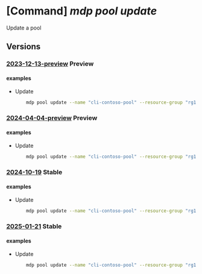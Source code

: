 # [Command] _mdp pool update_

Update a pool

## Versions

### [2023-12-13-preview](/Resources/mgmt-plane/L3N1YnNjcmlwdGlvbnMve30vcmVzb3VyY2Vncm91cHMve30vcHJvdmlkZXJzL21pY3Jvc29mdC5kZXZvcHNpbmZyYXN0cnVjdHVyZS9wb29scy97fQ==/2023-12-13-preview.xml) **Preview**

<!-- mgmt-plane /subscriptions/{}/resourcegroups/{}/providers/microsoft.devopsinfrastructure/pools/{} 2023-12-13-preview -->

#### examples

- Update
    ```bash
        mdp pool update --name "cli-contoso-pool" --resource-group "rg1" --tags CostCode="12345"
    ```

### [2024-04-04-preview](/Resources/mgmt-plane/L3N1YnNjcmlwdGlvbnMve30vcmVzb3VyY2Vncm91cHMve30vcHJvdmlkZXJzL21pY3Jvc29mdC5kZXZvcHNpbmZyYXN0cnVjdHVyZS9wb29scy97fQ==/2024-04-04-preview.xml) **Preview**

<!-- mgmt-plane /subscriptions/{}/resourcegroups/{}/providers/microsoft.devopsinfrastructure/pools/{} 2024-04-04-preview -->

#### examples

- Update
    ```bash
        mdp pool update --name "cli-contoso-pool" --resource-group "rg1" --tags CostCode="12345"
    ```

### [2024-10-19](/Resources/mgmt-plane/L3N1YnNjcmlwdGlvbnMve30vcmVzb3VyY2Vncm91cHMve30vcHJvdmlkZXJzL21pY3Jvc29mdC5kZXZvcHNpbmZyYXN0cnVjdHVyZS9wb29scy97fQ==/2024-10-19.xml) **Stable**

<!-- mgmt-plane /subscriptions/{}/resourcegroups/{}/providers/microsoft.devopsinfrastructure/pools/{} 2024-10-19 -->

#### examples

- Update
    ```bash
        mdp pool update --name "cli-contoso-pool" --resource-group "rg1" --tags CostCode="12345"
    ```

### [2025-01-21](/Resources/mgmt-plane/L3N1YnNjcmlwdGlvbnMve30vcmVzb3VyY2Vncm91cHMve30vcHJvdmlkZXJzL21pY3Jvc29mdC5kZXZvcHNpbmZyYXN0cnVjdHVyZS9wb29scy97fQ==/2025-01-21.xml) **Stable**

<!-- mgmt-plane /subscriptions/{}/resourcegroups/{}/providers/microsoft.devopsinfrastructure/pools/{} 2025-01-21 -->

#### examples

- Update
    ```bash
        mdp pool update --name "cli-contoso-pool" --resource-group "rg1" --tags CostCode="12345"
    ```
